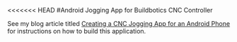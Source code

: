 <<<<<<< HEAD
#Android Jogging App for Buildbotics CNC Controller

See my blog article titled [Creating a CNC Jogging App for an Android Phone](https://buildbotics.com/smart-phone-app/) for instructions on how to build this application.
